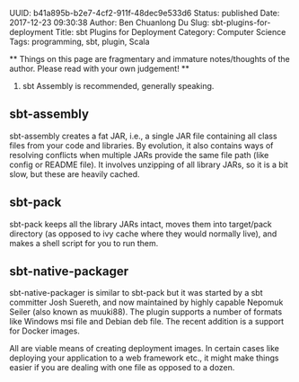 UUID: b41a895b-b2e7-4cf2-911f-48dec9e533d6
Status: published
Date: 2017-12-23 09:30:38
Author: Ben Chuanlong Du
Slug: sbt-plugins-for-deployment
Title: sbt Plugins for Deployment
Category: Computer Science
Tags: programming, sbt, plugin, Scala

**
Things on this page are
fragmentary and immature notes/thoughts of the author.
Please read with your own judgement!
**

1. sbt Assembly is recommended, generally speaking. 

## sbt-assembly

sbt-assembly creates a fat JAR,
i.e., a single JAR file containing all class files from your code and libraries. 
By evolution, 
it also contains ways of resolving conflicts 
when multiple JARs provide the same file path (like config or README file). 
It involves unzipping of all library JARs, 
so it is a bit slow, but these are heavily cached.

## sbt-pack

sbt-pack keeps all the library JARs intact, 
moves them into target/pack directory 
(as opposed to ivy cache where they would normally live), 
and makes a shell script for you to run them.

## sbt-native-packager

sbt-native-packager is similar to sbt-pack but it was started by a sbt committer Josh Suereth, 
and now maintained by highly capable Nepomuk Seiler (also known as muuki88). 
The plugin supports a number of formats like Windows msi file and Debian deb file. 
The recent addition is a support for Docker images.

All are viable means of creating deployment images. 
In certain cases like deploying your application to a web framework etc., 
it might make things easier if you are dealing with one file as opposed to a dozen.
